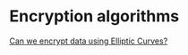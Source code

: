 # Encryption algorithms

[Can we encrypt data using Elliptic Curves?](https://andrea.corbellini.name/2023/01/02/ec-encryption/)
